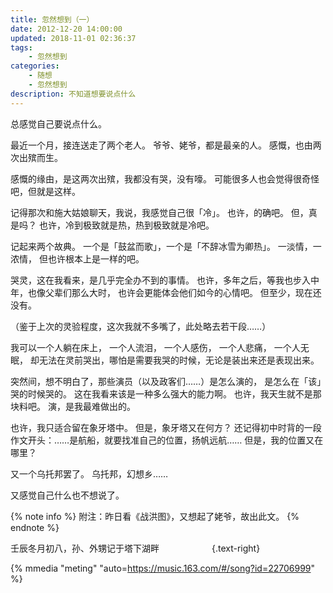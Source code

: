 ```yaml
---
title: 忽然想到（一）
date: 2012-12-20 14:00:00
updated: 2018-11-01 02:36:37
tags:
    - 忽然想到
categories:
    - 随想
    - 忽然想到
description: 不知道想要说点什么
---
```


总感觉自己要说点什么。

最近一个月，接连送走了两个老人。
爷爷、姥爷，都是最亲的人。
感慨，也由两次出殡而生。

感慨的缘由，是这两次出殡，我都没有哭，没有嚎。
可能很多人也会觉得很奇怪吧，但就是这样。

记得那次和施大姑娘聊天，我说，我感觉自己很「冷」。
也许，的确吧。
但，真是吗？
也许，冷到极致就是热，热到极致就是冷吧。

记起来两个故典。
一个是「鼓盆而歌」，一个是「不辞冰雪为卿热」。
一淡情，一浓情，
但也许根本上是一样的吧。

哭灵，这在我看来，是几乎完全办不到的事情。
也许，多年之后，等我也步入中年，也像父辈们那么大时，
也许会更能体会他们如今的心情吧。
但至少，现在还没有。

（鉴于上次的灵验程度，这次我就不多嘴了，此处略去若干段……）

我可以一个人躺在床上，
一个人流泪，
一个人感伤，
一个人悲痛，
一个人无眠，
却无法在灵前哭出，哪怕是需要我哭的时候，无论是装出来还是表现出来。

突然间，想不明白了，那些演员（以及政客们……）是怎么演的，
是怎么在「该」哭的时候哭的。
这在我看来该是一种多么强大的能力啊。
也许，我天生就不是那块料吧。
演，是我最难做出的。

也许，我只适合留在象牙塔中。
但是，象牙塔又在何方？
还记得初中时背的一段作文开头：……是航船，就要找准自己的位置，扬帆远航……
但是，我的位置又在哪里？

又一个乌托邦罢了。
乌托邦，幻想乡……

又感觉自己什么也不想说了。

{% note info %}
附注：昨日看《战洪图》，又想起了姥爷，故出此文。
{% endnote %}

壬辰冬月初八，孙、外甥记于塔下湖畔　　　　　　{.text-right}

{% mmedia "meting" "auto=https://music.163.com/#/song?id=22706999" %}
